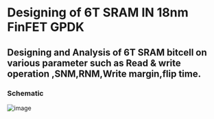 # Designing of 6T SRAM IN 18nm FinFET GPDK
## Designing and Analysis of 6T SRAM bitcell on various parameter such as Read & write operation ,SNM,RNM,Write margin,flip time.
### Schematic 
![image](https://user-images.githubusercontent.com/115482179/233057740-deeb7ebe-a063-4420-87dc-a597105dc5fd.png)
